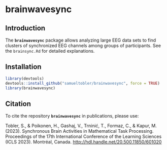 # brainwavesync

## Introduction

The **`brainwavesync`** package allows analyzing large EEG data sets to find clusters of synchronized EEG channels among groups of participants. See the `brainsync.Rd` for detailed explanations.

## Installation

``` r
library(devtools)
devtools::install_github("samueltobler/brainwavesync", force = TRUE)
library(brainwavesync)
```

## Citation

To cite the repository **`brainwavesync`** in publications, please use:

Tobler, S., & Poikonen, H., Gashaj, V., Trninić, T., Formaz, C., & Kapur, M. (2023). Synchronous Brain Activities in Mathematical Task Processing. Proceedings of the 17th International Conference of the Learning Sciences (ICLS 2023). Montréal, Canada. http://hdl.handle.net/20.500.11850/601020
